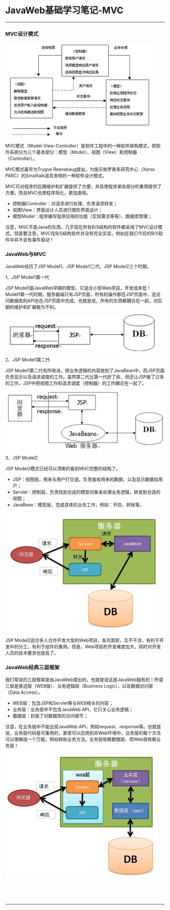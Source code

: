 # JavaWeb基础学习笔记-MVC

---

### MVC设计模式

![img](images/clip_image002.gif)

MVC模式（Model-View-Controller）是软件工程中的一种软件架构模式，把软件系统分为三个基本部分：模型（Model）、视图（View）和控制器（Controller）。

MVC模式最早为Trygve Reenskaug提出，为施乐帕罗奥多研究中心（Xerox PARC）的Smalltalk语言发明的一种软件设计模式。

MVC可对程序的后期维护和扩展提供了方便，并且使程序某些部分的重用提供了方便。而且MVC也使程序简化，更加直观。

* 控制器Controller：对请求进行处理，负责请求转发；
* 视图View：界面设计人员进行图形界面设计；
* 模型Model：程序编写程序应用的功能（实现算法等等）、数据库管理；

注意，MVC不是Java的东西，几乎现在所有B/S结构的软件都采用了MVC设计模式。但是要注意，MVC在B/S结构软件并没有完全实现，例如在我们今后的B/S软件中并不会有事件驱动！

### JavaWeb与MVC

JavaWeb经历了JSP Model1、JSP Model1二代、JSP Model2三个时期。

1、JSP Model1第一代

JSP Model1是JavaWeb早期的模型，它适合小型Web项目，开发成本低！Model1第一代时期，服务器端只有JSP页面，所有的操作都在JSP页面中，连访问数据库的API也在JSP页面中完成。也就是说，所有的东西都耦合在一起，对后期的维护和扩展极为不利。

![img](images/clip_image002-1581822173142.jpg)

2、JSP Model1第二代

JSP Model1第二代有所改进，把业务逻辑的内容放到了JavaBean中，而JSP页面负责显示以及请求调度的工作。虽然第二代比第一代好了些，但还让JSP做了过多的工作，JSP中把视图工作和请求调度（控制器）的工作耦合在一起了。

![img](images/clip_image002-1581822207859.jpg)

3、JSP Model2

JSP Model2模式已经可以清晰的看到MVC完整的结构了。

* JSP：视图层，用来与用户打交道。负责接收用来的数据，以及显示数据给用户；
* Servlet：控制层，负责找到合适的模型对象来处理业务逻辑，转发到合适的视图；
* JavaBean：模型层，完成具体的业务工作，例如：开启、转账等。

![img](images/clip_image002-1581822259434.jpg)

JSP Model2适合多人合作开发大型的Web项目，各司其职，互不干涉，有利于开发中的分工，有利于组件的重用。但是，Web项目的开发难度加大，同时对开发人员的技术要求也提高了。

### JavaWeb经典三层框架

我们常说的三层框架是由JavaWeb提出的，也就是说这是JavaWeb独有的！所谓三层是表述层（WEB层）、业务逻辑层（Business Logic），以及数据访问层（Data Access）。

* WEB层：包含JSP和Servlet等与WEB相关的内容；
* 业务层：业务层中不包含JavaWeb API，它只关心业务逻辑；
* 数据层：封装了对数据库的访问细节；

注意，在业务层中不能出现JavaWeb API，例如request、response等。也就是说，业务层代码是可重用的，甚至可以应用到非Web环境中。业务层的每个方法可以理解成一个万能，例如转账业务方法。业务层依赖数据层，而Web层依赖业务层！

![img](images/clip_image002-1581822378213.jpg)



<br/><br/><br/>

---

